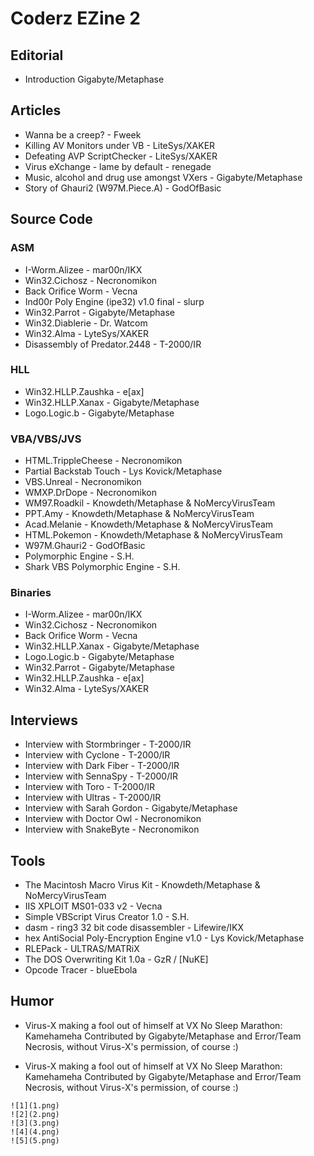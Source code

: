 # Coderz EZine 2

## Editorial
- Introduction Gigabyte/Metaphase

## Articles
- Wanna be a creep? - Fweek
- Killing AV Monitors under VB - LiteSys/XAKER
- Defeating AVP ScriptChecker - LiteSys/XAKER
- Virus eXchange - lame by default - renegade
- Music, alcohol and drug use amongst VXers - Gigabyte/Metaphase
- Story of Ghauri2 (W97M.Piece.A) - GodOfBasic

## Source Code
### ASM

- I-Worm.Alizee - mar00n/IKX
- Win32.Cichosz - Necronomikon
- Back Orifice Worm - Vecna
- Ind00r Poly Engine (ipe32) v1.0 final - slurp
- Win32.Parrot - Gigabyte/Metaphase
- Win32.Diablerie - Dr. Watcom
- Win32.Alma - LyteSys/XAKER
- Disassembly of Predator.2448 - T-2000/IR

### HLL
- Win32.HLLP.Zaushka - e[ax]
- Win32.HLLP.Xanax - Gigabyte/Metaphase
- Logo.Logic.b - Gigabyte/Metaphase

### VBA/VBS/JVS
- HTML.TrippleCheese - Necronomikon
- Partial Backstab Touch - Lys Kovick/Metaphase
- VBS.Unreal - Necronomikon
- WMXP.DrDope - Necronomikon
- WM97.Roadkil - Knowdeth/Metaphase & NoMercyVirusTeam
- PPT.Amy - Knowdeth/Metaphase & NoMercyVirusTeam
- Acad.Melanie - Knowdeth/Metaphase & NoMercyVirusTeam
- HTML.Pokemon - Knowdeth/Metaphase & NoMercyVirusTeam
- W97M.Ghauri2 - GodOfBasic
- Polymorphic Engine - S.H.
- Shark VBS Polymorphic Engine - S.H.

### Binaries
- I-Worm.Alizee - mar00n/IKX
- Win32.Cichosz - Necronomikon
- Back Orifice Worm - Vecna
- Win32.HLLP.Xanax - Gigabyte/Metaphase
- Logo.Logic.b - Gigabyte/Metaphase
- Win32.Parrot - Gigabyte/Metaphase
- Win32.HLLP.Zaushka - e[ax]
- Win32.Alma - LyteSys/XAKER

## Interviews
- Interview with Stormbringer - T-2000/IR
- Interview with Cyclone - T-2000/IR
- Interview with Dark Fiber - T-2000/IR
- Interview with SennaSpy - T-2000/IR
- Interview with Toro - T-2000/IR
- Interview with Ultras - T-2000/IR
- Interview with Sarah Gordon - Gigabyte/Metaphase
- Interview with Doctor Owl - Necronomikon
- Interview with SnakeByte - Necronomikon

## Tools
- The Macintosh Macro Virus Kit - Knowdeth/Metaphase & NoMercyVirusTeam
- IIS XPLOIT MS01-033 v2 - Vecna
- Simple VBScript Virus Creator 1.0 - S.H.
- dasm - ring3 32 bit code disassembler - Lifewire/IKX
- hex AntiSocial Poly-Encryption Engine v1.0 - Lys Kovick/Metaphase
- RLEPack - ULTRAS/MATRiX
- The DOS Overwriting Kit 1.0a - GzR / [NuKE]
- Opcode Tracer - blueEbola

## Humor
- Virus-X making a fool out of himself at VX No Sleep Marathon: Kamehameha
Contributed by Gigabyte/Metaphase and Error/Team Necrosis, without Virus-X's permission, of course :)

- Virus-X making a fool out of himself at VX No Sleep Marathon: Kamehameha
Contributed by Gigabyte/Metaphase and Error/Team Necrosis, without Virus-X's permission, of course :)

```
![1](1.png)
![2](2.png)
![3](3.png)
![4](4.png)
![5](5.png)

  
